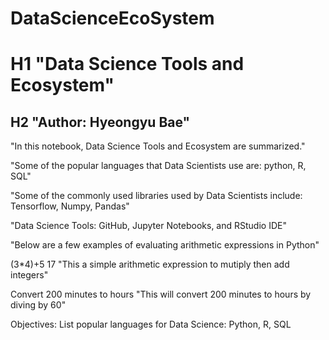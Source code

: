 # DataScienceEcoSystem
# H1 "Data Science Tools and Ecosystem"
## H2 "Author: Hyeongyu Bae"

"In this notebook, Data Science Tools and Ecosystem are summarized."

"Some of the popular languages that Data Scientists use are: python, R, SQL"

"Some of the commonly used libraries used by Data Scientists include: Tensorflow, Numpy, Pandas"

"Data Science Tools: GitHub, Jupyter Notebooks, and RStudio IDE"

"Below are a few examples of evaluating arithmetic expressions in Python"

(3*4)+5
17
"This a simple arithmetic expression to mutiply then add integers"

Convert 200 minutes to hours
"This will convert 200 minutes to hours by diving by 60"

Objectives: 
List popular languages for Data Science: Python, R, SQL
